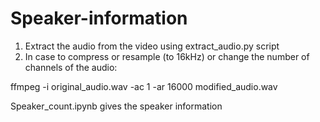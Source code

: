 # Speaker-information

1. Extract the audio from the video using extract_audio.py script
2. In case to compress or resample (to 16kHz) or change the number of channels of the audio:
  
  
 ffmpeg -i original_audio.wav -ac 1 -ar 16000 modified_audio.wav

   
Speaker_count.ipynb gives the speaker information
